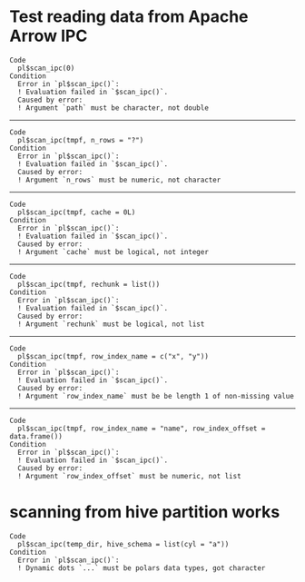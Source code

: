 # Test reading data from Apache Arrow IPC

    Code
      pl$scan_ipc(0)
    Condition
      Error in `pl$scan_ipc()`:
      ! Evaluation failed in `$scan_ipc()`.
      Caused by error:
      ! Argument `path` must be character, not double

---

    Code
      pl$scan_ipc(tmpf, n_rows = "?")
    Condition
      Error in `pl$scan_ipc()`:
      ! Evaluation failed in `$scan_ipc()`.
      Caused by error:
      ! Argument `n_rows` must be numeric, not character

---

    Code
      pl$scan_ipc(tmpf, cache = 0L)
    Condition
      Error in `pl$scan_ipc()`:
      ! Evaluation failed in `$scan_ipc()`.
      Caused by error:
      ! Argument `cache` must be logical, not integer

---

    Code
      pl$scan_ipc(tmpf, rechunk = list())
    Condition
      Error in `pl$scan_ipc()`:
      ! Evaluation failed in `$scan_ipc()`.
      Caused by error:
      ! Argument `rechunk` must be logical, not list

---

    Code
      pl$scan_ipc(tmpf, row_index_name = c("x", "y"))
    Condition
      Error in `pl$scan_ipc()`:
      ! Evaluation failed in `$scan_ipc()`.
      Caused by error:
      ! Argument `row_index_name` must be be length 1 of non-missing value

---

    Code
      pl$scan_ipc(tmpf, row_index_name = "name", row_index_offset = data.frame())
    Condition
      Error in `pl$scan_ipc()`:
      ! Evaluation failed in `$scan_ipc()`.
      Caused by error:
      ! Argument `row_index_offset` must be numeric, not list

# scanning from hive partition works

    Code
      pl$scan_ipc(temp_dir, hive_schema = list(cyl = "a"))
    Condition
      Error in `pl$scan_ipc()`:
      ! Dynamic dots `...` must be polars data types, got character

